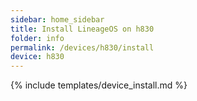 ```yaml
---
sidebar: home_sidebar
title: Install LineageOS on h830
folder: info
permalink: /devices/h830/install
device: h830
---
```

{% include templates/device_install.md %}
